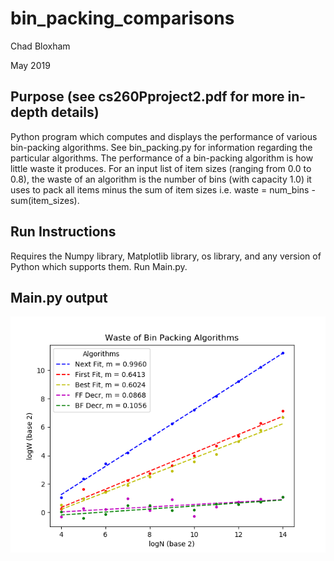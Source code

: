 # bin_packing_comparisons
Chad Bloxham

May 2019

## Purpose (see cs260Pproject2.pdf for more in-depth details)
Python program which computes and displays the performance of various bin-packing algorithms. See bin_packing.py for information regarding the particular algorithms. The performance of a bin-packing algorithm is how little waste it produces. For an input list of item sizes (ranging from 0.0 to 0.8), the waste of an algorithm is the number of bins (with capacity 1.0) it uses to pack all items minus the sum of item sizes i.e. waste = num_bins - sum(item_sizes).

## Run Instructions
Requires the Numpy library, Matplotlib library, os library, and any version of Python which supports them. Run Main.py.

## Main.py output
![waste plot](https://github.com/chadbloxham/bin_packing_comparisons/blob/master/waste_plot.png)
